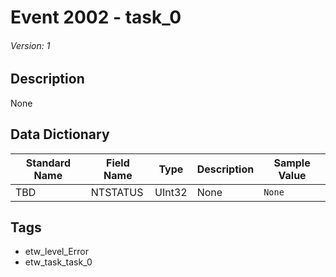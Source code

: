 # Event 2002 - task_0
###### Version: 1

## Description
None

## Data Dictionary
|Standard Name|Field Name|Type|Description|Sample Value|
|---|---|---|---|---|
|TBD|NTSTATUS|UInt32|None|`None`|

## Tags
* etw_level_Error
* etw_task_task_0